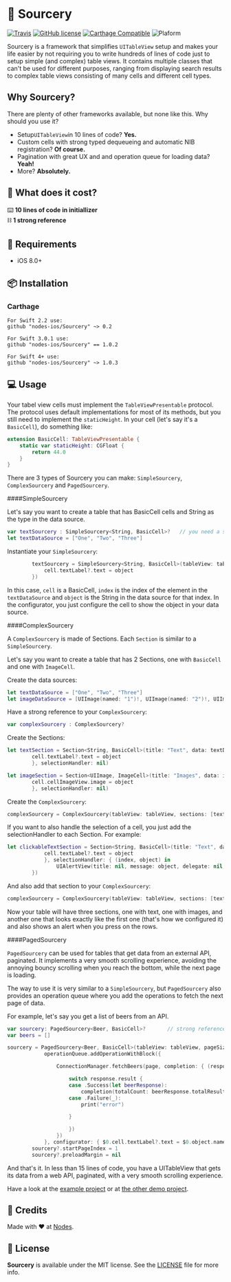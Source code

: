 # 🔮 Sourcery

[![Travis](https://img.shields.io/travis/nodes-ios/Sourcery.svg)](https://travis-ci.org/nodes-ios/Sourcery)
[![GitHub license](https://img.shields.io/badge/license-MIT-blue.svg)](https://github.com/nodes-ios/Sourcery/blob/master/LICENSE)
[![Carthage Compatible](https://img.shields.io/badge/Carthage-compatible-4BC51D.svg?style=flat)](https://github.com/Carthage/Carthage)
![Plaform](https://img.shields.io/badge/platform-iOS-lightgrey.svg)

Sourcery is a framework that simplifies `UITableView` setup and makes your life easier by not requiring you to write hundreds of lines of code just to setup simple (and complex) table views. It contains multiple classes that can't be used for different purposes, ranging from displaying search results to complex table views consisting of many cells and different cell types.

## Why Sourcery?
There are plenty of other frameworks available, but none like this. Why should you use it?

* Setup`UITableView`in 10 lines of code? **Yes.**
* Custom cells with strong typed dequeueing and automatic NIB registration? **Of course.**
* Pagination with great UX and and operation queue for loading data? **Yeah!**
* More? **Absolutely.**

## 💸 What does it cost?

⌨️ **10 lines of code in initiallizer**  
⛓ **1 strong reference**

## 📝 Requirements

* iOS 8.0+

## 📦 Installation

### Carthage
~~~
For Swift 2.2 use:
github "nodes-ios/Sourcery" ~> 0.2

For Swift 3.0.1 use:
github "nodes-ios/Sourcery" == 1.0.2

For Swift 4+ use:
github "nodes-ios/Sourcery" ~> 1.0.3
~~~

## 💻 Usage


Your tabel view cells must implement the `TableViewPresentable` protocol. The protocol uses default implementations for most of its methods, but you still need to implement the `staticHeight`. In your cell (let's say it's a `BasicCell`), do something like:

```swift
extension BasicCell: TableViewPresentable {
    static var staticHeight: CGFloat {
        return 44.0
    }
}
```

There are 3 types of Sourcery you can make: `SimpleSourcery`, `ComplexSourcery` and `PagedSourcery`.

####SimpleSourcery

Let's say you want to create a table that has BasicCell cells and String as the type in the data source.

```swift
var textSourcery : SimpleSourcery<String, BasicCell>?	// you need a strong reference to this
let textDataSource = ["One", "Two", "Three"]
```

Instantiate your `SimpleSourcery`:

```swift
        textSourcery = SimpleSourcery<String, BasicCell>(tableView: tableView, data: textDataSource, configurator: { (cell, index, object) in
            cell.textLabel?.text = object
        })
```
In this case, `cell` is a BasicCell, `index` is the index of the element in the `textDataSource` and `object` is the String in the data source for that index. In the configurator, you just configure the cell to show the object in your data source.

####ComplexSourcery

A `ComplexSourcery` is made of Sections. Each `Section` is similar to a `SimpleSourcery`.

Let's say you want to create a table that has 2 Sections, one with `BasicCell` and one with `ImageCell`.

Create the data sources:

```swift
let textDataSource = ["One", "Two", "Three"]
let imageDataSource = [UIImage(named: "1")!, UIImage(named: "2")!, UIImage(named: "3")!, UIImage(named: "4")!, UIImage(named: "5")!]
```

Have a strong reference to your `ComplexSourcery`:

```swift
var complexSourcery : ComplexSourcery?
```

Create the Sections:

```swift
let textSection = Section<String, BasicCell>(title: "Text", data: textDataSource, configurator: { (cell, index, object) in
	    cell.textLabel?.text = object
	    }, selectionHandler: nil)

let imageSection = Section<UIImage, ImageCell>(title: "Images", data: imageDataSource, configurator: { (cell, index, object) in
	    cell.cellImageView.image = object
	    }, selectionHandler: nil)
```

Create the `ComplexSourcery`:

```swift
complexSourcery = ComplexSourcery(tableView: tableView, sections: [textSection, imageSection])
```

If you want to also handle the selection of a cell, you just add the selectionHandler to each Section. For example:

```swift
let clickableTextSection = Section<String, BasicCell>(title: "Text", data: textDataSource, configurator: { (cell, index, object) in
            cell.textLabel?.text = object
            }, selectionHandler: { (index, object) in
                UIAlertView(title: nil, message: object, delegate: nil, cancelButtonTitle: "Ok").show()
        })
```

And also add that section to your `ComplexSourcery`:

```swift
complexSourcery = ComplexSourcery(tableView: tableView, sections: [textSection, imageSection, clickableSection])
```

Now your table will have three sections, one with text, one with images, and another one that looks exactly like the first one (that's how we configured it) and also shows an alert when you press on the rows.

####PagedSourcery

`PagedSourcery` can be used for tables that get data from an external API, paginated. It implements a very smooth scrolling experience, avoiding the annoying bouncy scrolling when you reach the bottom, while the next page is loading.

The way to use it is very similar to a `SimpleSourcery`, but `PagedSourcery` also provides an operation queue where you add the operations to fetch the next page of data.

For example, let's say you get a list of beers from an API.

```swift
var sourcery: PagedSourcery<Beer, BasicCell>? 		// strong reference to this one
var beers = []
```

```swift
sourcery = PagedSourcery<Beer, BasicCell>(tableView: tableView, pageSize: 50, pageLoader: { (page, operationQueue, completion) in
            operationQueue.addOperationWithBlock({

                ConnectionManager.fetchBeers(page, completion: { (response) in

                    switch response.result {
                    case .Success(let beerResponse):
                        completion(totalCount: beerResponse.totalResults, data:beerResponse.beers)
                    case .Failure(_):
                        print("error")

                    }

                    })
                })
            }, configurator: { $0.cell.textLabel?.text = $0.object.name })
        sourcery?.startPageIndex = 1
        sourcery?.preloadMargin = nil
```

And that's it. In less than 15 lines of code, you have a UITableView that gets its data from a web API, paginated, with a very smooth scrolling experience.

Have a look at the [example project](Sourcery/SourceryExample) or at [the other demo project](https://github.com/mariusc/SourceryDemo).


## 👥 Credits
Made with ❤️ at [Nodes](http://nodesagency.com).

## 📄 License
**Sourcery** is available under the MIT license. See the [LICENSE](https://github.com/nodes-ios/Sourcery/blob/master/LICENSE) file for more info.
